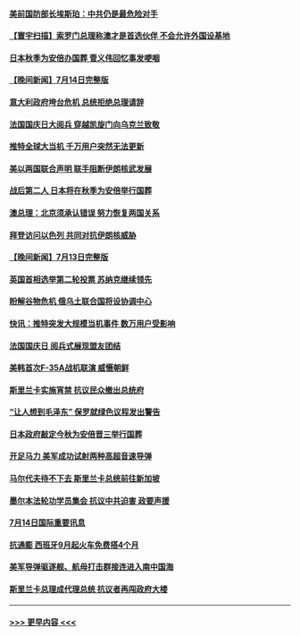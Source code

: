 #### [美前国防部长埃斯珀：中共仍是最危险对手](../pages/prog202/a103479668.md?t=07151801) 
#### [【寰宇扫描】索罗门总理称澳才是首选伙伴 不会允许外国设基地](../pages/prog202/a103479612.md?t=07151801) 
#### [日本秋季为安倍办国葬 菅义伟回忆事发哽咽](../pages/prog202/a103479608.md?t=07151801) 
#### [【晚间新闻】7月14日完整版](../pages/prog202/a103479557.md?t=07151801) 
#### [意大利政府垮台危机 总统拒绝总理请辞](../pages/prog202/a103479488.md?t=07151801) 
#### [法国国庆日大阅兵 穿越凯旋门向乌克兰致敬](../pages/prog202/a103479492.md?t=07151801) 
#### [推特全球大当机 千万用户突然无法更新](../pages/prog202/a103479490.md?t=07151801) 
#### [美以两国联合声明 联手阻断伊朗核武发展](../pages/prog202/a103479494.md?t=07151801) 
#### [战后第二人 日本将在秋季为安倍举行国葬](../pages/prog202/a103479496.md?t=07151801) 
#### [澳总理：北京须承认错误 努力恢复两国关系](../pages/prog202/a103479406.md?t=07151801) 
#### [拜登访问以色列 共同对抗伊朗核威胁](../pages/prog202/a103479345.md?t=07151801) 
#### [【晚间新闻】7月13日完整版](../pages/prog202/a103478796.md?t=07151801) 
#### [英国首相选举第二轮投票 苏纳克继续领先](../pages/prog202/a103479335.md?t=07151801) 
#### [盼解谷物危机 俄乌土联合国将设协调中心](../pages/prog202/a103479343.md?t=07151801) 
#### [快讯：推特突发大规模当机事件 数万用户受影响](../pages/prog202/a103479331.md?t=07151801) 
#### [法国国庆日 阅兵式展现盟友团结](../pages/prog202/a103479333.md?t=07151801) 
#### [美韩首次F-35A战机联演 威慑朝鲜](../pages/prog202/a103479340.md?t=07151801) 
#### [斯里兰卡实施宵禁 抗议民众撤出总统府](../pages/prog202/a103479337.md?t=07151801) 
#### [“让人想到毛泽东” 保罗就绿色议程发出警告](../pages/prog202/a103479066.md?t=07151801) 
#### [日本政府敲定今秋为安倍晋三举行国葬](../pages/prog202/a103479020.md?t=07151801) 
#### [开足马力 美军成功试射两种高超音速导弹](../pages/prog202/a103479071.md?t=07151801) 
#### [马尔代夫待不下去 斯里兰卡总统前往新加坡](../pages/prog202/a103479057.md?t=07151801) 
#### [墨尔本法轮功学员集会 抗议中共迫害 政要声援](../pages/prog202/a103479031.md?t=07151801) 
#### [7月14日国际重要讯息](../pages/prog202/a103479027.md?t=07151801) 
#### [抗通膨 西班牙9月起火车免费搭4个月](../pages/prog202/a103479007.md?t=07151801) 
#### [美军导弹驱逐舰、航母打击群接连进入南中国海](../pages/prog202/a103478992.md?t=07151801) 
#### [斯里兰卡总理成代理总统 抗议者再闯政府大楼](../pages/prog202/a103478940.md?t=07151801) 

----
#### [ >>> 更早内容 <<< ](../indexes/prog202-earlier.md)
